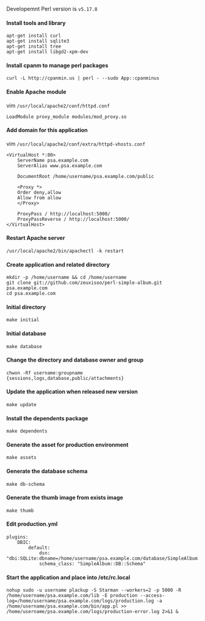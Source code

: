 Developemnt Perl version is `v5.17.8`

#### Install tools and library

	apt-get install curl
	apt-get install sqlite3
	apt-get install tree
	apt-get install libgd2-xpm-dev

#### Install cpanm to manage perl packages

	curl -L http://cpanmin.us | perl - --sudo App::cpanminus

#### Enable Apache module

vim `/usr/local/apache2/conf/httpd.conf`

	LoadModule proxy_module modules/mod_proxy.so

#### Add domain for this application

vim `/usr/local/apache2/conf/extra/httpd-vhosts.conf`

	<VirtualHost *:80>
		ServerName psa.example.com
		ServerAlias www.psa.example.com

		DocumentRoot /home/username/psa.example.com/public

		<Proxy *>
		Order deny,allow
		Allow from allow
		</Proxy>

    	ProxyPass / http://localhost:5000/
    	ProxyPassReverse / http://localhost:5000/
	</VirtualHost>

#### Restart Apache server

	/usr/local/apache2/bin/apachectl -k restart

#### Create application and related directory

	mkdir -p /home/username && cd /home/username
	git clone git://github.com/zeuxisoo/perl-simple-album.git psa.example.com
	cd psa.example.com

#### Initial directory

	make initial

#### Initial database

	make database

#### Change the directory and database owner and group

	chwon -Rf username:groupname {sessions,logs,database,public/attachments}

#### Update the application when released new version

	make update

#### Install the dependents package

	make dependents

#### Generate the asset for production environment

	make assets

#### Generate the database schema

	make db-schema

#### Generate the thumb image from exists image

	make thumb

#### Edit production.yml

	plugins:
	    DBIC:
	        default:
	            dsn: "dbi:SQLite:dbname=/home/username/psa.example.com/database/SimpleAlbum.sqlite"
	            schema_class: "SimpleAlbum::DB::Schema"

#### Start the application and place into /etc/rc.local

	nohup sudo -u username plackup -S Starman --workers=2 -p 5000 -R /home/username/psa.example.com/lib -E production --access-log=/home/username/psa.example.com/logs/production.log -a /home/username/psa.example.com/bin/app.pl >> /home/username/psa.example.com/logs/production-error.log 2>&1 &
